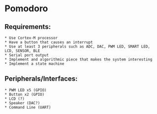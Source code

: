 # Pomodoro
## Requirements:
	* Use Cortex-M processor
	* Have a button that causes an interrupt
    * Use at least 3 peripherals such as ADC, DAC, PWM LED, SMART LED, LCD, SENSOR, BLE
    * Serial port output
    * Implement and algorithmic piece that makes the system interesting
    * Implement a state machine

## Peripherals/Interfaces:
    * PWM LED x5 (GPIO)
    * Button x2 (GPIO)
    * LCD (?)
    * Speaker (DAC?)
    * Command Line (UART)
